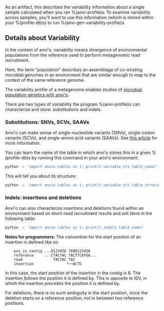 As an artifact, this describes the variability information about a single sample calculated when you ran %(anvi-profile)s. To examine variability across samples, you'll want to use this information (which is stored within your %(profile-db)s) to run %(anvi-gen-variability-profile)s. 

## Details about Variability

In the context of anvi'o, variability means divergence of environmental populations from the reference used to perform metagenomic read recruitment.

Here, the term "population" describes an assemblage of co-existing microbial genomes in an environment that are similar enough to map to the context of the same reference genome.

The variability profile of a metagenome enables studies of [microbial population genetics with anvi'o](http://merenlab.org/2015/07/20/analyzing-variability/).

There are two types of variability the program %(anvi-profile)s can characterize and store: substitutions and indels.

### Substitutions: SNVs, SCVs, SAAVs

Anvi'o can make sense of single-nucleotide variants (SNVs), single-codon variants (SCVs), and single-amino acid variants (SAAVs). See [this article](http://merenlab.org/2015/07/20/analyzing-variability) for more information.

You can learn the name of the table in which anvi'o stores this in a given %(profile-db)s by running this command in your anvi'o environment:

``` bash
python -c 'import anvio.tables as t; print(t.variable_nts_table_name)'
```

This will tell you about its structure:

``` bash
python -c 'import anvio.tables as t; print(t.variable_nts_table_structure)'
```

### Indels: insertions and deletions

Anvi'o can also characterize insertions and deletions found within an environment based on short-read recruitment results and will store in the following table:

``` bash
python -c 'import anvio.tables as t; print(t.indels_table_name)'
```

**Notes for programmers**: The convention for the start position of an insertion is defined like so:

```
    pos_in_contig ...0123456 7890123456
    reference     ...CTACTAC TACTTCATGA...
    read              TACTAC TAC
    insertion               └──ACTG
```

In this case, the start position of the insertion in the contig is 6. The insertion _follows_ the position it is defined by. This is opposite to IGV, in which the insertion _precedes_ the position it is defined by.

For deletions, there is no such ambiguity in the start position, since the deletion starts on a reference position, not in between two reference positions.
